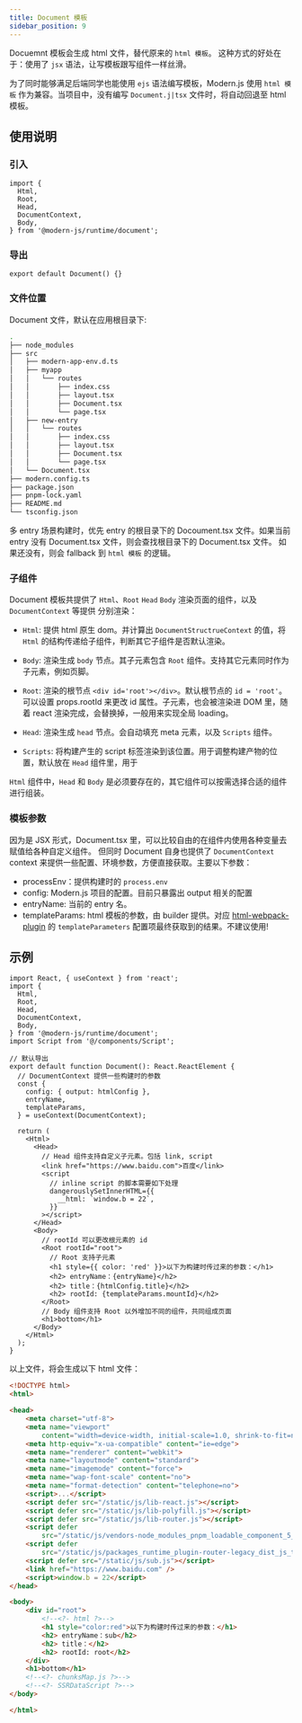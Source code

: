 ```yaml
---
title: Document 模板
sidebar_position: 9
---
```


Docuemnt 模板会生成 html 文件，替代原来的 `html 模板`。
这种方式的好处在于：使用了 `jsx` 语法，让写模板跟写组件一样丝滑。

为了同时能够满足后端同学也能使用 `ejs` 语法编写模板，Modern.js 使用 `html 模板` 作为兼容。当项目中，没有编写 `Document.j|tsx` 文件时，将自动回退至 html 模板。

## 使用说明
### 引入
```tsx
import {
  Html,
  Root,
  Head,
  DocumentContext,
  Body,
} from '@modern-js/runtime/document';
```

### 导出
```tsx
export default Document() {}

```

### 文件位置

Document 文件，默认在应用根目录下:

```bash
.
├── node_modules
├── src
│   ├── modern-app-env.d.ts
│   ├── myapp
│   │   └── routes
│   │       ├── index.css
│   │       ├── layout.tsx
│   │       ├── Document.tsx
│   │       └── page.tsx
│   ├── new-entry
│   │   └── routes
│   │       ├── index.css
│   │       ├── layout.tsx
│   │       ├── Document.tsx
│   │       └── page.tsx
│   └── Document.tsx
├── modern.config.ts
├── package.json
├── pnpm-lock.yaml
├── README.md
└── tsconfig.json
```

多 entry 场景构建时，优先 entry 的根目录下的 Docoument.tsx 文件。如果当前 entry 没有 Document.tsx 文件，则会查找根目录下的 Document.tsx 文件。
如果还没有，则会 fallback 到 `html 模板` 的逻辑。

### 子组件
Document 模板共提供了 `Html`、`Root` `Head` `Body` 渲染页面的组件，以及 `DocumentContext` 等提供
分别渲染：
- `Html`: 提供 html 原生 dom。并计算出 `DocumentStructrueContext` 的值，将 `Html` 的结构传递给子组件，判断其它子组件是否默认渲染。

- `Body`: 渲染生成 `body` 节点。其子元素包含 `Root` 组件。支持其它元素同时作为子元素，例如页脚。

- `Root`: 渲染的根节点 `<div id='root'></div>`。默认根节点的 `id = 'root'`。可以设置 props.rootId 来更改 id 属性。子元素，也会被渲染进 DOM 里，随着 react 渲染完成，会替换掉，一般用来实现全局 loading。

- `Head`: 渲染生成 `head` 节点。会自动填充 meta 元素，以及 `Scripts` 组件。

- `Scripts`: 将构建产生的 script 标签渲染到该位置。用于调整构建产物的位置，默认放在 `Head` 组件里，用于

`Html` 组件中，`Head` 和 `Body` 是必须要存在的，其它组件可以按需选择合适的组件进行组装。

### 模板参数

因为是 JSX 形式，Document.tsx 里，可以比较自由的在组件内使用各种变量去赋值给各种自定义组件。
但同时 Document 自身也提供了 `DocumentContext` context 来提供一些配置、环境参数，方便直接获取。主要以下参数：

- processEnv：提供构建时的 `process.env`
- config: Modern.js 项目的配置。目前只暴露出 output 相关的配置
- entryName: 当前的 entry 名。
- templateParams: html 模板的参数，由 builder 提供。对应 [html-webpack-plugin](https://github.com/jantimon/html-webpack-plugin) 的 `templateParameters` 配置项最终获取到的结果。不建议使用!


## 示例

```tsx
import React, { useContext } from 'react';
import {
  Html,
  Root,
  Head,
  DocumentContext,
  Body,
} from '@modern-js/runtime/document';
import Script from '@/components/Script';

// 默认导出
export default function Document(): React.ReactElement {
  // DocumentContext 提供一些构建时的参数
  const {
    config: { output: htmlConfig },
    entryName,
    templateParams,
  } = useContext(DocumentContext);

  return (
    <Html>
      <Head>
        // Head 组件支持自定义子元素。包括 link, script
        <link href="https://www.baidu.com">百度</link>
        <script
          // inline script 的脚本需要如下处理
          dangerouslySetInnerHTML={{
            __html: `window.b = 22`,
          }}
        ></script>
      </Head>
      <Body>
        // rootId 可以更改根元素的 id
        <Root rootId="root">
          // Root 支持子元素
          <h1 style={{ color: 'red' }}>以下为构建时传过来的参数：</h1>
          <h2> entryName：{entryName}</h2>
          <h2> title：{htmlConfig.title}</h2>
          <h2> rootId: {templateParams.mountId}</h2>
        </Root>
        // Body 组件支持 Root 以外增加不同的组件，共同组成页面
        <h1>bottom</h1>
      </Body>
    </Html>
  );
}

```

以上文件，将会生成以下 html 文件：

```html
<!DOCTYPE html>
<html>

<head>
    <meta charset="utf-8">
    <meta name="viewport"
        content="width=device-width, initial-scale=1.0, shrink-to-fit=no, viewport-fit=cover, minimum-scale=1.0, maximum-scale=1.0, user-scalable=no">
    <meta http-equiv="x-ua-compatible" content="ie=edge">
    <meta name="renderer" content="webkit">
    <meta name="layoutmode" content="standard">
    <meta name="imagemode" content="force">
    <meta name="wap-font-scale" content="no">
    <meta name="format-detection" content="telephone=no">
    <script>...</script>
    <script defer src="/static/js/lib-react.js"></script>
    <script defer src="/static/js/lib-polyfill.js"></script>
    <script defer src="/static/js/lib-router.js"></script>
    <script defer
        src="/static/js/vendors-node_modules_pnpm_loadable_component_5_15_2_react_18_2_0_node_modules_loadable_compon-3fb0cf.js"></script>
    <script defer
        src="/static/js/packages_runtime_plugin-router-legacy_dist_js_treeshaking_runtime_index_js-packages_runtime_p-28f4c9.js"></script>
    <script defer src="/static/js/sub.js"></script>
    <link href="https://www.baidu.com" />
    <script>window.b = 22</script>
</head>

<body>
    <div id="root">
        <!--<?- html ?>-->
        <h1 style="color:red">以下为构建时传过来的参数：</h1>
        <h2> entryName：sub</h2>
        <h2> title：</h2>
        <h2> rootId: root</h2>
    </div>
    <h1>bottom</h1>
    <!--<?- chunksMap.js ?>-->
    <!--<?- SSRDataScript ?>-->
</body>

</html>
```



